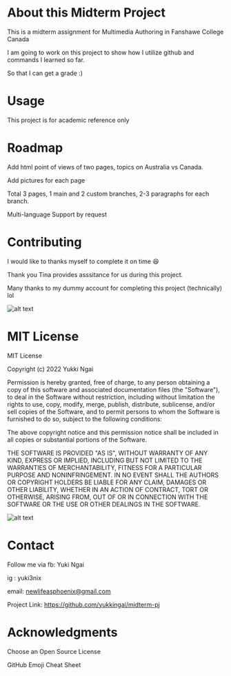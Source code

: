 # About this Midterm Project
This is a midterm assignment for Multimedia Authoring in Fanshawe College Canada

I am going to work on this project to show how I utilize github and commands I learned so far.

So that I can get a grade :)

# Usage
This project is for academic reference only

# Roadmap
Add html point of views of two pages, topics on Australia vs Canada.

Add pictures for each page

Total 3 pages, 1 main and 2 custom branches, 2-3 paragraphs for each branch.

Multi-language Support by request

# Contributing
I would like to thanks myself to complete it on time :satisfied:

Thank you Tina provides asssitance for us during this project.

Many thanks to my dummy account for completing this project (technically) lol

![alt text]()

# MIT License
MIT License

Copyright (c) 2022 Yukki Ngai

Permission is hereby granted, free of charge, to any person obtaining a copy
of this software and associated documentation files (the "Software"), to deal
in the Software without restriction, including without limitation the rights
to use, copy, modify, merge, publish, distribute, sublicense, and/or sell
copies of the Software, and to permit persons to whom the Software is
furnished to do so, subject to the following conditions:

The above copyright notice and this permission notice shall be included in all
copies or substantial portions of the Software.

THE SOFTWARE IS PROVIDED "AS IS", WITHOUT WARRANTY OF ANY KIND, EXPRESS OR
IMPLIED, INCLUDING BUT NOT LIMITED TO THE WARRANTIES OF MERCHANTABILITY,
FITNESS FOR A PARTICULAR PURPOSE AND NONINFRINGEMENT. IN NO EVENT SHALL THE
AUTHORS OR COPYRIGHT HOLDERS BE LIABLE FOR ANY CLAIM, DAMAGES OR OTHER
LIABILITY, WHETHER IN AN ACTION OF CONTRACT, TORT OR OTHERWISE, ARISING FROM,
OUT OF OR IN CONNECTION WITH THE SOFTWARE OR THE USE OR OTHER DEALINGS IN THE
SOFTWARE.

![alt text]()
# Contact
Follow me via fb: Yuki Ngai

ig : yuki3nix

email: newlifeasphoenix@gmail.com

Project Link: https://github.com/yukkingai/midterm-pj

# Acknowledgments
Choose an Open Source License

GitHub Emoji Cheat Sheet
